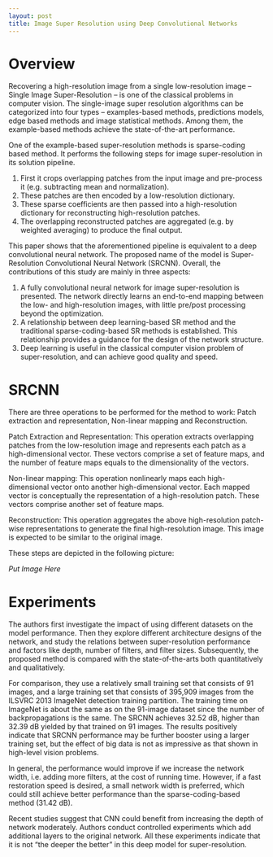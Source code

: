 ```yaml
---
layout: post
title: Image Super Resolution using Deep Convolutional Networks
---
```


# Overview

Recovering a high-resolution image from a single low-resolution image – Single Image Super-Resolution – is one of the classical problems
in computer vision. The single-image super resolution algorithms can be categorized into four types – examples-based methods, predictions
models, edge based methods and image statistical methods. Among them, the example-based methods achieve the state-of-the-art performance.

One of the example-based super-resolution methods is sparse-coding based method. It performs the following steps for image super-resolution 
in its solution pipeline.

1.	First it crops overlapping patches from the input image and pre-process it (e.g. subtracting mean and normalization). 
2.	These patches are then encoded by a low-resolution dictionary. 
3.	These sparse coefficients are then passed into a high-resolution dictionary for reconstructing high-resolution patches. 
4.	The overlapping reconstructed patches are aggregated (e.g. by weighted averaging) to produce the final output. 

This paper shows that the aforementioned pipeline is equivalent to a deep convolutional neural network. The proposed name of the model is 
Super-Resolution Convolutional Neural Network (SRCNN). Overall, the contributions of this study are mainly in three aspects:

1.	A fully convolutional neural network for image super-resolution is presented. The network directly learns an end-to-end mapping between
the low- and high-resolution images, with little pre/post processing beyond the optimization.
2.	A relationship between deep learning-based SR method and the traditional sparse-coding-based SR methods is established. 
This relationship provides a guidance for the design of the network structure.
3.	Deep learning is useful in the classical computer vision problem of super-resolution, and can achieve good quality and speed.

# SRCNN

There are three operations to be performed for the method to work: Patch extraction and representation, Non-linear mapping and 
Reconstruction.

Patch Extraction and Representation: This operation extracts overlapping patches from the low-resolution image and represents each patch 
as a high-dimensional vector. These vectors comprise a set of feature maps, and the number of feature maps equals to the dimensionality 
of the vectors.

Non-linear mapping: This operation nonlinearly maps each high-dimensional vector onto another high-dimensional vector. Each mapped vector 
is conceptually the representation of a high-resolution patch. These vectors comprise another set of feature maps.

Reconstruction: This operation aggregates the above high-resolution patch-wise representations to generate the final high-resolution image. 
This image is expected to be similar to the original image.

These steps are depicted in the following picture:

*Put Image Here*

# Experiments

The authors first investigate the impact of using different datasets on the model performance. Then they explore different architecture 
designs of the network, and study the relations between super-resolution performance and factors like depth, number of filters, and 
filter sizes. Subsequently, the proposed method is compared with the state-of-the-arts both quantitatively and qualitatively. 

For comparison, they use a relatively small training set that consists of 91 images, and a large training set that consists of 395,909 
images from the ILSVRC 2013 ImageNet detection training partition. The training time on ImageNet is about the same as on the 91-image 
dataset since the number of backpropagations is the same. The SRCNN achieves 32.52 dB, higher than 32.39 dB yielded by that trained 
on 91 images. The results positively indicate that SRCNN performance may be further booster using a larger training set, but the 
effect of big data is not as impressive as that shown in high-level vision problems.

In general, the performance would improve if we increase the network width, i.e. adding more filters, at the cost of running time. 
However, if a fast restoration speed is desired, a small network width is preferred, which could still achieve better performance 
than the sparse-coding-based method (31.42 dB).

Recent studies suggest that CNN could benefit from increasing the depth of network moderately. Authors conduct controlled experiments
which add additional layers to the original network. All these experiments indicate that it is not “the deeper the better” in this 
deep model for super-resolution.
